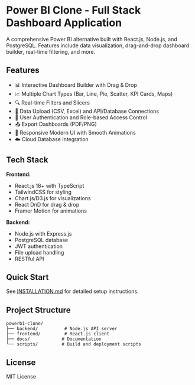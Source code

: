 # Power BI Clone - Full Stack Dashboard Application

A comprehensive Power BI alternative built with React.js, Node.js, and PostgreSQL. Features include data visualization, drag-and-drop dashboard builder, real-time filtering, and more.

## Features

- 📊 Interactive Dashboard Builder with Drag & Drop
- 📈 Multiple Chart Types (Bar, Line, Pie, Scatter, KPI Cards, Maps)
- 🔍 Real-time Filters and Slicers
- 📁 Data Upload (CSV, Excel) and API/Database Connections
- 🔐 User Authentication and Role-based Access Control
- 📤 Export Dashboards (PDF/PNG)
- 📱 Responsive Modern UI with Smooth Animations
- ☁️ Cloud Database Integration

## Tech Stack

**Frontend:**
- React.js 18+ with TypeScript
- TailwindCSS for styling
- Chart.js/D3.js for visualizations
- React DnD for drag & drop
- Framer Motion for animations

**Backend:**
- Node.js with Express.js
- PostgreSQL database
- JWT authentication
- File upload handling
- RESTful API

## Quick Start

See [INSTALLATION.md](./INSTALLATION.md) for detailed setup instructions.

## Project Structure

```
powerbi-clone/
├── backend/          # Node.js API server
├── frontend/         # React.js client
├── docs/            # Documentation
└── scripts/         # Build and deployment scripts
```

## License

MIT License